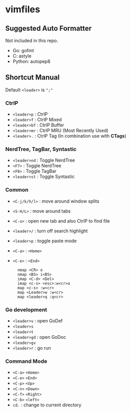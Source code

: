 vimfiles
========

Suggested Auto Formatter
------
Not included in this repo.

- Go: gofmt
- C: astyle
- Python: autopep8

Shortcut Manual
------
Default `<leader>` is `";"`

### CtrlP

* `<leader>p` : CtrlP
* `<leader>f` : CtrlP Mixed
* `<leader>bf` : CtrlP Buffer
* `<leader>mr` : CtrlP MRU (Most Recently Used)
* `<leader>.` : CtrlP Tag (In combination use with **CTags**)

### NerdTree, TagBar, Syntastic
* `<leader>nd` : Toggle NerdTree
* `<F7>` : Toggle NerdTree
* `<F8>` : Toggle TagBar
* `<leader>st` : Toggle Syntastic

### Common
* `<C-j/k/h/l>` : move around window splits
* `<S-H/L>` : move around tabs
* `<C-o>` : open new tab and also CtrlP to find file
* `<leader>/` : turn off search highlight
* `<leader>p` : toggle paste mode
* `<C-a>` : `<Home>`
* `<C-e>` : `<End>`

        nmap <CR> o
        nmap <BS> i<BS>
        imap <C-d> <Del>
        imap <c-s> <esc>:w<cr>a
        map <c-s> :w<cr>
        map <Leader>w :w<cr>
        map <leader>q :q<cr>

### Go development
* `<leader>v` : open GoDef
* `<leader>s`
* `<leader>t`
* `<leader>gd` : open GoDoc
* `<leader>gv`
* `<leader>r` : go run

### Command Mode
* `<C-a>` `<Home>`
* `<C-e>` `<End>`
* `<C-p>` `<Up>`
* `<C-n>` `<Down>`
* `<C-f>` `<Right>`
* `<C-b>` `<left>`
* `cd.` : change to current directory

